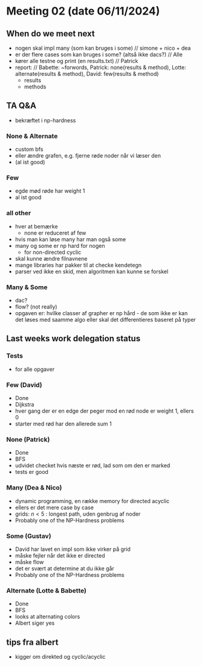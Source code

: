# Meeting 02 (date 06/11/2024)

## When do we meet next
- nogen skal impl many (som kan bruges i some) // simone + nico + dea
- er der flere cases som kan bruges i some? (altså ikke dacs?) // Alle
- kører alle testne og print (en results.txt) // Patrick
- report: // Babette: ~forwords, Patrick: none(results & method), Lotte: alternate(results & method), David: few(results & method)
  - results
  - methods 

## TA Q&A
- bekræftet i np-hardness

### None & Alternate
- custom bfs
- eller ændre grafen, e.g. fjerne røde noder når vi læser den
- (al ist good)

### Few
- egde mød røde har weight 1
- al ist good

### all other
- hver at bemærke 
  - none er reduceret af few
- hvis man kan løse many har man også some
- many og some er np hard for nogen
  - for non-directed cyclic
- skal kunne ændre filnavnene
- mange libraries har pakker til at checke kendetegn 
- parser ved ikke en skid, men algoritmen kan kunne se forskel

### Many & Some
- dac?
- flow? (not really)
- opgaven er: hvilke classer af grapher er np hård - de som ikke er kan det løses med saamme algo eller skal det differentieres baseret på typer

## Last weeks work delegation status

### Tests
- for alle opgaver

### Few (David)
- Done
- Dijkstra
- hver gang der er en edge der peger mod en rød node er weight 1, ellers 0
- starter med rød har den allerede sum 1

### None (Patrick)
- Done
- BFS
- udvidet checket hvis næste er rød, lad som om den er marked
- tests er good

### Many (Dea & Nico)
- dynamic programming, en række memory for directed acyclic
- ellers er det mere case by case
- grids: $n < 5$ : longest path, uden genbrug af noder
- Probably one of the NP-Hardness problems

### Some (Gustav)
- David har lavet en impl som ikke virker på grid
- måske fejler når det ikke er directed
- måske flow
- det er svært at determine at du ikke går 
- Probably one of the NP-Hardness problems

### Alternate (Lotte & Babette)
- Done
- BFS
- looks at alternating colors
- Albert siger yes


## tips fra albert
- kigger om direkted og cyclic/acyclic